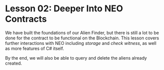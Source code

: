 # Lesson 02: Deeper Into NEO Contracts

We have built the foundations of our Alien Finder, but there is still a lot to be done for the contract to be functional on the Blockchain. This lesson covers further interactions with NEO including *storage* and *check witness*, as well as more features of C# itself. 

By the end, we will also be able to query and delete the aliens already created. 
